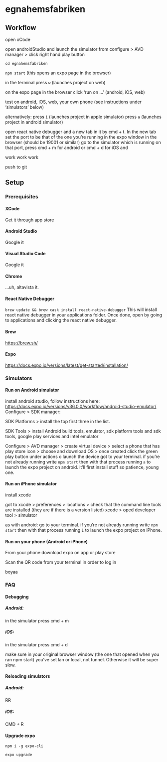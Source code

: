 # egnahemsfabriken


## Workflow

open xCode

open androidStudio and launch the simulator from configure > AVD manager > click right hand play button


```cd egnahemsfabriken```

```npm start``` (this opens an expo page in the browser)

in the terminal press ```w```  (launches project on web)

on the expo page in the browser click ‘run on …’ (android, iOS, web)


test on android, iOS, web, your own phone (see instructions under ‘simulators’ below)


alternatively:
press ```i```  (launches project in apple simulator)
press ```a```  (launches project in android simulator)


open react native debugger and a new tab in it by cmd + t. 
In the new tab set the port to be that of the one you’re running in the expo window in the browser (should be 19001 or similar)
go to the simulator which is running on that port, press cmd + m for android or cmd + d for iOS and 


work work work


push to git



## Setup

### Prerequisites

#### XCode
Get it through app store

#### Android Studio
Google it

#### Visual Studio Code
Google it

#### Chrome
…uh, altavista it.

#### React Native Debugger
```brew update && brew cask install react-native-debugger```
This will install react native debugger in your applications folder.
Once done, open by going to applications and clicking the react native debugger.

#### Brew
https://brew.sh/

#### Expo
https://docs.expo.io/versions/latest/get-started/installation/



### Simulators


#### Run on Android simulator

install android studio, follow instructions here: https://docs.expo.io/versions/v36.0.0/workflow/android-studio-emulator/
Configure > SDK manager: 

SDK Platforms > install the top first three in the list.

SDK Tools > install Android build tools, emulator, sdk platform tools and sdk tools, google play services and intel emulator 

Configure > AVD manager > create virtual device > select a phone that has play store icon > choose and download OS > once created click the green play button under actions o launch the device
got to your terminal. 
if you’re not already running write ```npm start``` then with that process running ```a``` to launch the expo project on android. it’ll first install stuff so patience, young one.


#### Run on iPhone simulator
install xcode

got to xcode > preferences > locations > check that the command line tools are installed (they are if there is a version listed)
xcode > oped developer tool > simulator

as with android: go to your terminal. if you’re not already running write ```npm start``` then with that process running ```i``` to launch the expo project on iPhone.


#### Run on your phone (Android or iPhone)

From your phone download expo on app or play store

Scan the QR code from your terminal in order to log in

boyaa



### FAQ


#### Debugging

##### Android:
in the simulator press cmd + m
##### iOS: 
in the simulator press cmd + d

make sure in your original browser window (the one that opened when you ran npm start) you’ve set lan or local, not tunnel. Otherwise it will be super slow.


#### Reloading simulators

##### Android: 
RR

##### iOS: 
CMD + R


#### Upgrade expo
```npm i -g expo-cli```

```expo upgrade```
